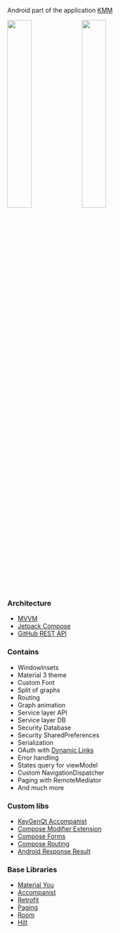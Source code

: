 Android part of the application [KMM](https://kotlinlang.org/docs/kmm-overview.html)

<p>
<img src="https://raw.githubusercontent.com/keygenqt/kmm-GitHubViewer/master/data/Screen_Recording_2022-01-03_at_17.08.49.gif" width="33%"/>
<img src="https://raw.githubusercontent.com/keygenqt/kmm-GitHubViewer/master/data/Screen_Recording_2022-01-03_at_17.07.05.gif" width="33%"/>
</p>

### Architecture
* [MVVM](https://en.wikipedia.org/wiki/Model%E2%80%93view%E2%80%93viewmodel)
* [Jetpack Compose](https://developer.android.com/jetpack/compose)
* [GitHub REST API](https://docs.github.com/en/rest)

### Contains
* WindowInsets
* Material 3 theme
* Custom Font
* Split of graphs
* Routing
* Graph animation
* Service layer API
* Service layer DB
* Security Database
* Security SharedPreferences
* Serialization
* OAuth with [Dynamic Links](https://firebase.google.com/docs/dynamic-links)
* Error handling
* States query for viewModel
* Custom NavigationDispatcher
* Paging with RemoteMediator
* And much more

### Custom libs
* [KeyGenQt Accompanist](https://github.com/keygenqt/keygenqt-accompanist)
* [Compose Modifier Extension](https://github.com/keygenqt/compose-modifier-ext)
* [Compose Forms](https://github.com/keygenqt/compose-forms)
* [Compose Routing](https://github.com/keygenqt/compose-routing)
* [Android Response Result](https://github.com/keygenqt/android-response-result)

### Base Libraries
* [Material You](https://m3.material.io/)
* [Accompanist](https://google.github.io/accompanist/)
* [Retrofit](https://square.github.io/retrofit/)
* [Paging](https://developer.android.com/jetpack/androidx/releases/paging)
* [Room](https://developer.android.com/training/data-storage/room)
* [Hilt](https://dagger.dev/hilt/)